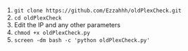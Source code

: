 1. `git clone https://github.com/Ezzahhh/oldPlexCheck.git`
2. `cd oldPlexCheck`
3. Edit the IP and any other parameters
3. `chmod +x oldPlexCheck.py`
4. `screen -dm bash -c 'python oldPlexCheck.py'`

